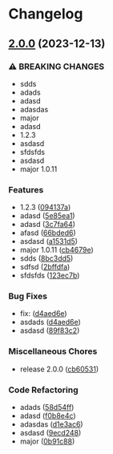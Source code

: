 # Changelog

## [2.0.0](https://github.com/eustace12/Monitoring/compare/v0.5.0...v2.0.0) (2023-12-13)


### ⚠ BREAKING CHANGES

* sdds
* adads
* adasd
* adasdas
* major
* adasd
* 1.2.3
* asdasd
* sfdsfds
* asdasd
* major 1.0.11

### Features

* 1.2.3 ([094137a](https://github.com/eustace12/Monitoring/commit/094137a35c6721a12cd7a8fc93eebe7de3f4e9dc))
* adasd ([5e85ea1](https://github.com/eustace12/Monitoring/commit/5e85ea1deb0329e625a633b895038852aa70ba82))
* adasd ([3c7fa64](https://github.com/eustace12/Monitoring/commit/3c7fa64a04b1daeec9dfc6a39dd4c2f526e90506))
* afasd ([66bded6](https://github.com/eustace12/Monitoring/commit/66bded63541de074172f469d5417fec19382ffab))
* asdasd ([a1531d5](https://github.com/eustace12/Monitoring/commit/a1531d58f7b6c07b1919103e94a3986b1bb62136))
* major 1.0.11 ([cb4679e](https://github.com/eustace12/Monitoring/commit/cb4679ea468b902d9cb18400990e78710b2e91bd))
* sdds ([8bc3dd5](https://github.com/eustace12/Monitoring/commit/8bc3dd50155d2275b9b31bd5b563894cd4f3daac))
* sdfsd ([2bffdfa](https://github.com/eustace12/Monitoring/commit/2bffdfad9941d6587372c4eb113d58d0e22d28fd))
* sfdsfds ([123ec7b](https://github.com/eustace12/Monitoring/commit/123ec7bcaf98364ba6400bd08737a21feebed849))


### Bug Fixes

* fix:  ([d4aed6e](https://github.com/eustace12/Monitoring/commit/d4aed6e66f428d1bab4786461fc7afd338320ec9))
* asdads ([d4aed6e](https://github.com/eustace12/Monitoring/commit/d4aed6e66f428d1bab4786461fc7afd338320ec9))
* asdasd ([89f83c2](https://github.com/eustace12/Monitoring/commit/89f83c294ce989610267d35c56101ae5994e1486))


### Miscellaneous Chores

* release 2.0.0 ([cb60531](https://github.com/eustace12/Monitoring/commit/cb60531e2c64c7895b82f3b8fc84ca99d3b381be))


### Code Refactoring

* adads ([58d54ff](https://github.com/eustace12/Monitoring/commit/58d54ff1afac993ca61cef5474e9389e02783976))
* adasd ([f0b8e4c](https://github.com/eustace12/Monitoring/commit/f0b8e4c4a22dbb225765575f20450c1a772088b5))
* adasdas ([d1e3ac6](https://github.com/eustace12/Monitoring/commit/d1e3ac6086f6d8676e24eb355ffac12e19134103))
* asdasd ([9ecd248](https://github.com/eustace12/Monitoring/commit/9ecd248805c88d75c09eb3c3c4ddeef353300495))
* major ([0b91c88](https://github.com/eustace12/Monitoring/commit/0b91c88e29570cefff337cf1a1ef98197f4f0a31))


